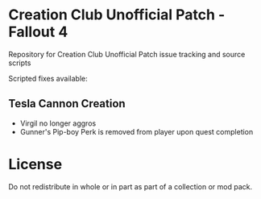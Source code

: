 # Creation Club Unofficial Patch - Fallout 4
Repository for Creation Club Unofficial Patch issue tracking and source scripts

Scripted fixes available:

## Tesla Cannon Creation
  * Virgil no longer aggros
  * Gunner's Pip-boy Perk is removed from player upon quest completion

# License
Do not redistribute in whole or in part as part of a collection or mod pack.
